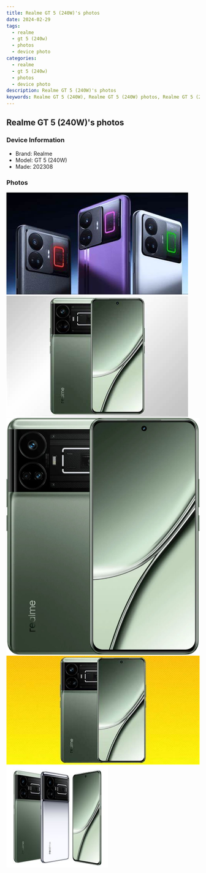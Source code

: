 ```yaml
---
title: Realme GT 5 (240W)'s photos
date: 2024-02-29
tags: 
  - realme
  - gt 5 (240w)
  - photos
  - device photo
categories: 
  - realme
  - gt 5 (240w)
  - photos
  - device photo
description: Realme GT 5 (240W)'s photos
keywords: Realme GT 5 (240W), Realme GT 5 (240W) photos, Realme GT 5 (240W) device photo
---
```


## Realme GT 5 (240W)'s photos

### Device Information

- Brand: Realme
- Model: GT 5 (240W)
- Made: 202308

### Photos

![/images/best-assets/devices/realme/realme-gt-5-(240w)/1.jpg](/images/best-assets/devices/realme/realme-gt-5-(240w)/1.jpg)
![/images/best-assets/devices/realme/realme-gt-5-(240w)/2.jpg](/images/best-assets/devices/realme/realme-gt-5-(240w)/2.jpg)
![/images/best-assets/devices/realme/realme-gt-5-(240w)/3.jpg](/images/best-assets/devices/realme/realme-gt-5-(240w)/3.jpg)
![/images/best-assets/devices/realme/realme-gt-5-(240w)/4.jpg](/images/best-assets/devices/realme/realme-gt-5-(240w)/4.jpg)
![/images/best-assets/devices/realme/realme-gt-5-(240w)/5.jpg](/images/best-assets/devices/realme/realme-gt-5-(240w)/5.jpg)
